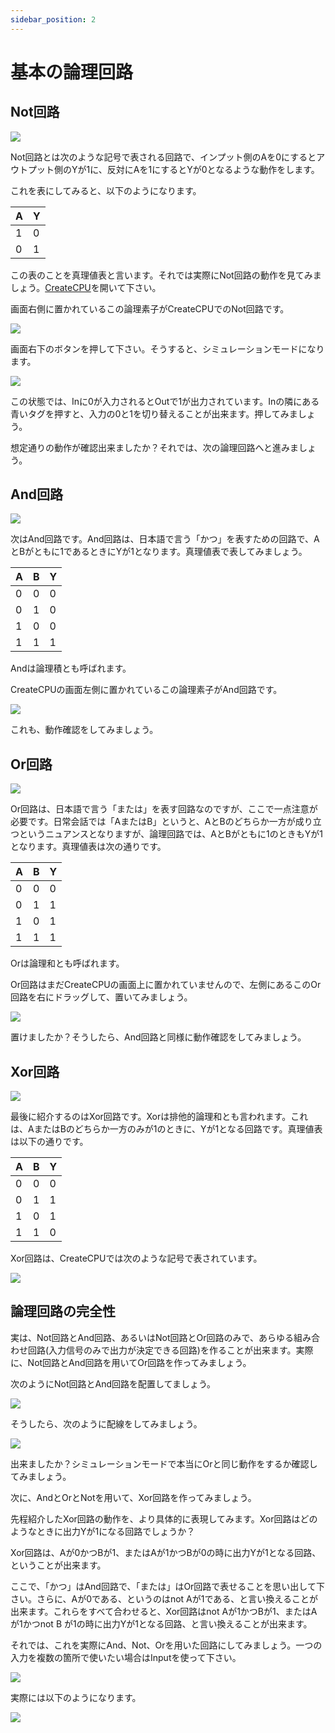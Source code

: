 ```yaml
---
sidebar_position: 2
---
```


# 基本の論理回路

## Not回路

![](./not.png)

Not回路とは次のような記号で表される回路で、インプット側のAを0にするとアウトプット側のYが1に、反対にAを1にするとYが0となるような動作をします。

これを表にしてみると、以下のようになります。

| A   | Y   |
| --- | --- |
| 1   | 0   |
| 0   | 1   |

この表のことを真理値表と言います。それでは実際にNot回路の動作を見てみましょう。[CreateCPU](https://create-cpu.pages.dev/)を開いて下さい。

画面右側に置かれているこの論理素子がCreateCPUでのNot回路です。

![](./CreateCPU_not.png)

画面右下のボタンを押して下さい。そうすると、シミュレーションモードになります。

![](./CreateCPU_not2.png)

この状態では、Inに0が入力されるとOutで1が出力されています。Inの隣にある青いタグを押すと、入力の0と1を切り替えることが出来ます。押してみましょう。

想定通りの動作が確認出来ましたか？それでは、次の論理回路へと進みましょう。

## And回路

![](./and.png)

次はAnd回路です。And回路は、日本語で言う「かつ」を表すための回路で、AとBがともに1であるときにYが1となります。真理値表で表してみましょう。

| A   | B   | Y   |
| --- | --- | --- |
| 0   | 0   | 0   |
| 0   | 1   | 0   |
| 1   | 0   | 0   |
| 1   | 1   | 1   |

Andは論理積とも呼ばれます。

CreateCPUの画面左側に置かれているこの論理素子がAnd回路です。

![](./CreateCPU_and.png)

これも、動作確認をしてみましょう。

## Or回路

![](./or.png)

Or回路は、日本語で言う「または」を表す回路なのですが、ここで一点注意が必要です。日常会話では「AまたはB」というと、AとBのどちらか一方が成り立つというニュアンスとなりますが、論理回路では、AとBがともに1のときもYが1となります。真理値表は次の通りです。

| A   | B   | Y   |
| --- | --- | --- |
| 0   | 0   | 0   |
| 0   | 1   | 1   |
| 1   | 0   | 1   |
| 1   | 1   | 1   |

Orは論理和とも呼ばれます。

Or回路はまだCreateCPUの画面上に置かれていませんので、左側にあるこのOr回路を右にドラッグして、置いてみましょう。

![](./CreateCPU_or.png)

置けましたか？そうしたら、And回路と同様に動作確認をしてみましょう。

## Xor回路

![](./xor.png)

最後に紹介するのはXor回路です。Xorは排他的論理和とも言われます。これは、AまたはBのどちらか一方のみが1のときに、Yが1となる回路です。真理値表は以下の通りです。

| A   | B   | Y   |
| --- | --- | --- |
| 0   | 0   | 0   |
| 0   | 1   | 1   |
| 1   | 0   | 1   |
| 1   | 1   | 0   |

Xor回路は、CreateCPUでは次のような記号で表されています。

![](./CreateCPU_xor.png)

## 論理回路の完全性

実は、Not回路とAnd回路、あるいはNot回路とOr回路のみで、あらゆる組み合わせ回路(入力信号のみで出力が決定できる回路)を作ることが出来ます。実際に、Not回路とAnd回路を用いてOr回路を作ってみましょう。

次のようにNot回路とAnd回路を配置してましょう。

![](./CreateCPU_and_not.png)

そうしたら、次のように配線をしてみましょう。

![](./CreateCPU_and_not_wired.png)

出来ましたか？シミュレーションモードで本当にOrと同じ動作をするか確認してみましょう。

次に、AndとOrとNotを用いて、Xor回路を作ってみましょう。

先程紹介したXor回路の動作を、より具体的に表現してみます。Xor回路はどのようなときに出力Yが1になる回路でしょうか？

Xor回路は、Aが0かつBが1、またはAが1かつBが0の時に出力Yが1となる回路、ということが出来ます。

ここで、「かつ」はAnd回路で、「または」はOr回路で表せることを思い出して下さい。さらに、Aが0である、というのはnot Aが1である、と言い換えることが出来ます。これらをすべて合わせると、Xor回路はnot Aが1かつBが1、またはAが1かつnot B が1の時に出力Yが1となる回路、と言い換えることが出来ます。

それでは、これを実際にAnd、Not、Orを用いた回路にしてみましょう。一つの入力を複数の箇所で使いたい場合はInputを使って下さい。

![](./input.png)

実際には以下のようになります。

![](./make_xor.png)
